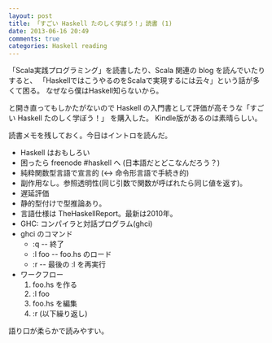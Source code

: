 ```yaml
---
layout: post
title: 「すごい Haskell たのしく学ぼう！」読書 (1)
date: 2013-06-16 20:49
comments: true
categories: Haskell reading
---
```


「Scala実践プログラミング」を読書したり、Scala 関連の blog を読んでいたりすると、
「HaskellではこうやるのをScalaで実現するには云々」という話が多くて困る。
なぜなら僕はHaskell知らないから。

と開き直ってもしかたがないので Haskell の入門書として評価が高そうな「すごい Haskell たのしく学ぼう！」
を購入した。
Kindle版があるのは素晴らしい。

読書メモを残しておく。今日はイントロを読んだ。

* Haskell はおもしろい
* 困ったら freenode #haskell へ (日本語だとどこなんだろう？)
* 純粋関数型言語で宣言的 (<-> 命令形言語で手続き的)
* 副作用なし。参照透明性(同じ引数で関数が呼ばれたら同じ値を返す)。
* 遅延評価
* 静的型付けで型推論あり。
* 言語仕様は TheHaskellReport。最新は2010年。
* GHC: コンパイラと対話プログラム(ghci)
* ghci のコマンド
  * :q -- 終了
  * :l foo -- foo.hs のロード
  * :r -- 最後の :l を再実行
* ワークフロー
  1. foo.hs を作る
  1. :l foo
  1. foo.hs を編集
  1. :r (以下繰り返し)

語り口が柔らかで読みやすい。
